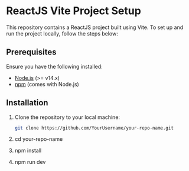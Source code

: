 # ReactJS Vite Project Setup

This repository contains a ReactJS project built using Vite. To set up and run the project locally, follow the steps below:

## Prerequisites

Ensure you have the following installed:

- [Node.js](https://nodejs.org/) (>= v14.x)
- [npm](https://npmjs.com/) (comes with Node.js)

## Installation

1. Clone the repository to your local machine:

   ```bash
   git clone https://github.com/YourUsername/your-repo-name.git
2. cd your-repo-name
3. npm install
4. npm run dev

